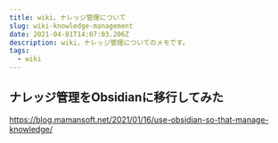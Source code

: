 ```yaml
---
title: wiki，ナレッジ管理について
slug: wiki-knowledge-management
date: 2021-04-01T14:07:03.206Z
description: wiki，ナレッジ管理についてのメモです。
tags:
  - wiki
---
```

## ナレッジ管理をObsidianに移行してみた

<https://blog.mamansoft.net/2021/01/16/use-obsidian-so-that-manage-knowledge/>